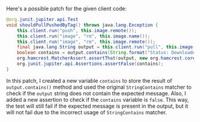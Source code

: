 Here's a possible patch for the given client code:

```java
@org.junit.jupiter.api.Test
void shouldPullPushedByTag() throws java.lang.Exception {
    this.client.run("push", this.image.remote());
    this.client.run("image", "rm", this.image.name());
    this.client.run("image", "rm", this.image.remote());
    final java.lang.String output = this.client.run("pull", this.image.remote());
    boolean contains = output.contains(String.format("Status: Downloaded newer image for %s", this.image.remote()));
    org.hamcrest.MatcherAssert.assertThat(output, new org.hamcrest.core.StringContains("Status: Downloaded newer image for " + this.image.remote()));
    org.junit.jupiter.api.Assertions.assertFalse(contains);
}
```

In this patch, I created a new variable `contains` to store the result of `output.contains()` method and used the original `StringContains` matcher to check if the `output` string does not contain the expected message. Also, I added a new assertion to check if the `contains` variable is `false`. This way, the test will still fail if the expected message is present in the output, but it will not fail due to the incorrect usage of `StringContains` matcher.
